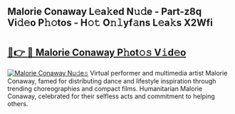 ## Malorie Conaway L𝚎a𝚔ed N𝚞𝚍e - Part-z8q Vi𝚍𝚎o P𝚑𝚘tos - H𝚘𝚝 O𝚗𝚕yf𝚊ns L𝚎a𝚔s X2Wfi

# <h2><a href="http://kf4uinh.oniu.top/?m=Malorie+Conaway">🔗👉 🔴 Malorie Conaway P𝚑ot𝚘𝚜 V𝚒d𝚎o</a></h2>

[![Malorie Conaway Nu𝚍e𝚜](https://i.imgur.com/0qMVB7G.gif)](http://kf4uinh.oniu.top/?m=Malorie+Conaway)
Virtual performer and multimedia artist Malorie Conaway, famed for distributing dance and lifestyle inspiration through trending choreographies and compact films. Humanitarian Malorie Conaway, celebrated for their selfless acts and commitment to helping others.  
